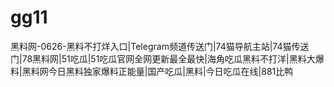 # gg11
黑料网-0626-黑料不打烊入口|Telegram频道传送门|74猫导航主站|74猫传送门|78黑料网|51吃瓜|51吃瓜官网全网更新最全最快|海角吃瓜黑料不打洋|黑料大爆料|黑料网今日黑料独家爆料正能量|国产吃瓜|黑料|今日吃瓜在线|881比鸭

